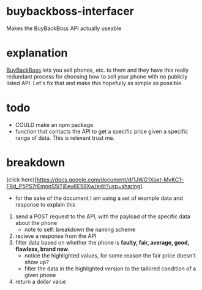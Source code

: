 # buybackboss-interfacer
Makes the BuyBackBoss API actually useable

# explanation
[BuyBackBoss](https://buybackboss.com/) lets you sell phones, etc. to them and they have this really redundant process for choosing how to sell your phone
with no publicly listed API. Let's fix that and make this hopefully as simple as possible.

# todo
- COULD make an npm package
- function that contacts the API to get a specific price given a specific range of data. This is relevant trust me.

# breakdown
(click here)[https://docs.google.com/document/d/1JWG1Xoxt-MvKC1-F8d_P5PS7rEmonS5iTjEeu6E58Xw/edit?usp=sharing]
- for the sake of the document I am using a set of example data and response to explain this
1. send a POST request to the API, with the payload of the specific data about the phone
   - note to self: breakdown the naming scheme
2. recieve a response from the API
3. filter data based on whether the phone is **faulty, fair, average, good, flawless, brand new**.
   - notice the highlighted values, for some reason the fair price doesn't show up?
   - filter the data in the highlighted version to the tailored condition of a given phone
5. return a dollar value
